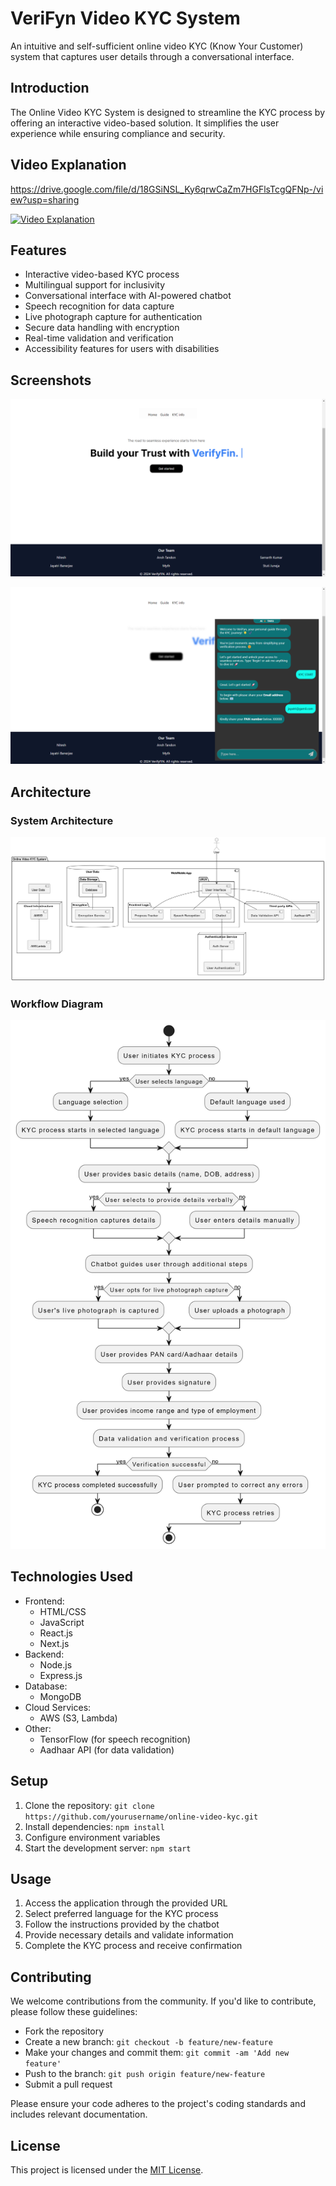 # VeriFyn Video KYC System
An intuitive and self-sufficient online video KYC (Know Your Customer) system that captures user details through a conversational interface.

## Introduction

The Online Video KYC System is designed to streamline the KYC process by offering an interactive video-based solution. It simplifies the user experience while ensuring compliance and security.

## Video Explanation

https://drive.google.com/file/d/18GSiNSL_Ky6qrwCaZm7HGFlsTcgQFNp-/view?usp=sharing


[![Video Explanation](https://drive.google.com/file/d/1cIRpE9Bw3c4rNJ8N-OAByEDbBxylVUOx/view?usp=sharing)](https://drive.google.com/file/d/1djXN1tdO_T5qxCPM85exy7U8hizohb0c/view?usp=drive_link)

## Features

- Interactive video-based KYC process
- Multilingual support for inclusivity
- Conversational interface with AI-powered chatbot
- Speech recognition for data capture
- Live photograph capture for authentication
- Secure data handling with encryption
- Real-time validation and verification
- Accessibility features for users with disabilities


## Screenshots

![web page](ui1.png)

![web page des](ui2.png)


## Architecture

### System Architecture

![System Architecture](Architecture.png)

### Workflow Diagram

![Work Flow](workflow1.png)


## Technologies Used

- Frontend:
  - HTML/CSS
  - JavaScript
  - React.js
  - Next.js
- Backend:
  - Node.js
  - Express.js
- Database:
  - MongoDB
- Cloud Services:
  - AWS (S3, Lambda)
- Other:
  - TensorFlow (for speech recognition)
  - Aadhaar API (for data validation)

## Setup

1. Clone the repository: `git clone https://github.com/yourusername/online-video-kyc.git`
2. Install dependencies: `npm install`
3. Configure environment variables
4. Start the development server: `npm start`

## Usage

1. Access the application through the provided URL
2. Select preferred language for the KYC process
3. Follow the instructions provided by the chatbot
4. Provide necessary details and validate information
5. Complete the KYC process and receive confirmation

## Contributing

We welcome contributions from the community. If you'd like to contribute, please follow these guidelines:
- Fork the repository
- Create a new branch: `git checkout -b feature/new-feature`
- Make your changes and commit them: `git commit -am 'Add new feature'`
- Push to the branch: `git push origin feature/new-feature`
- Submit a pull request

Please ensure your code adheres to the project's coding standards and includes relevant documentation.

## License

This project is licensed under the [MIT License](LICENSE).
